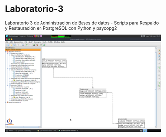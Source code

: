 # Laboratorio-3
Laboratorio 3 de Administración de Bases de datos - Scripts para Respaldo y Restauración en PostgreSQL con Python y psycopg2

![alt text](https://github.com/SamuelCarmona83/Laboratorio-3/blob/master/Modelo%20logico.png)
